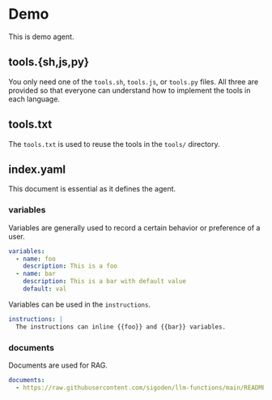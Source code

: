 # Demo

This is demo agent.

## tools.{sh,js,py}

You only need one of the `tools.sh`, `tools.js`, or `tools.py` files. All three are provided so that everyone can understand how to implement the tools in each language.

## tools.txt

The `tools.txt` is used to reuse the tools in the `tools/` directory.

## index.yaml

This document is essential as it defines the agent.

### variables

Variables are generally used to record a certain behavior or preference of a user.

```yaml
variables:
  - name: foo
    description: This is a foo
  - name: bar
    description: This is a bar with default value
    default: val
```

Variables can be used in the `instructions`.

```yaml
instructions: |
  The instructions can inline {{foo}} and {{bar}} variables.
```

### documents

Documents are used for RAG.

```yaml
documents:
  - https://raw.githubusercontent.com/sigoden/llm-functions/main/README.md
```